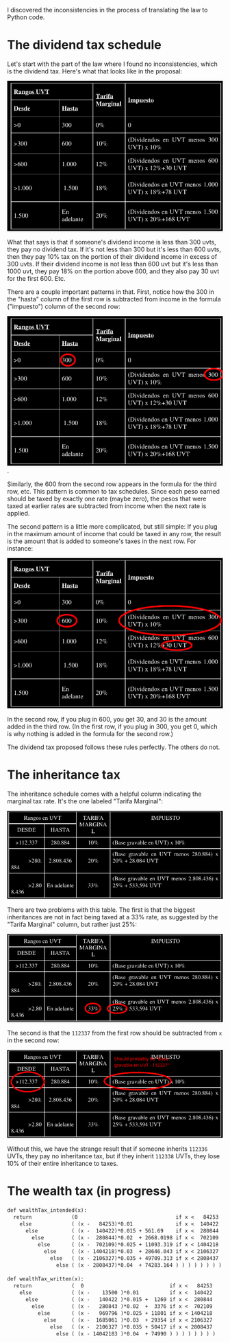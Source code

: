 I discovered the inconsistencies in the process of translating the law to Python code.


# The dividend tax schedule

Let's start with the part of the law where I found no inconsistencies, which is the dividend tax. Here's what that looks like in the proposal:

![dividends](pics/dividends/dividends.png)

What that says is that if someone's dividend income is less than 300 uvts, they pay no dividend tax. If it's not less than 300 but it's less than 600 uvts, then they pay 10% tax on the portion of their dividend income in excess of 300 uvts. If their dividend income is not less than 600 uvt but it's less than 1000 uvt, they pay 18% on the portion above 600, and they also pay 30 uvt for the first 600. Etc.

There are a couple important patterns in that. First, notice how the 300 in the "hasta" column of the first row is subtracted from income in the formula ("impuesto") column of the second row:

![dividend_thresholds_correspond](pics/dividends/dividend-tax-thresholds-correspond.png).

Similarly, the 600 from the second row appears in the formula for the third row, etc. This pattern is common to tax schedules. Since each peso earned should be taxed by exactly one rate (maybe zero), the pesos that were taxed at earlier rates are subtracted from income when the next rate is applied.

The second pattern is a little more complicated, but still simple: If you plug in the maximum amount of income that could be taxed in any row, the result is the amount that is added to someone's taxes in the next row. For instance:

![didivend_schedule_deriving_the_summand_from_the_previous_line](pics/dividends/dividends-plug-prev-max-into-prev-formula.png)

In the second row, if you plug in 600, you get 30, and 30 is the amount added in the third row. (In the first row, if you plug in 300, you get 0, which is why nothing is added in the formula for the second row.)

The dividend tax proposed follows these rules perfectly. The others do not.


# The inheritance tax

The inheritance schedule comes with a helpful column indicating the marginal tax rate. It's the one labeled "Tarifa Marginal":

![inheritance tax](pics/inheritance/inheritance.png)

There are two problems with this table. The first is that the biggest inheritances are not in fact being taxed at a 33% rate, as suggested by the "Tarifa Marginal" column, but rather just 25%:

![inheritance tax](pics/inheritance/rate-mismatch.png)

The second is that the `112337` from the first row should be subtracted from `x` in the second row:

![inheritance tax](pics/inheritance/non-marginal.png)

Without this, we have the strange result that if someone inherits `112336` UVTs, they pay no inheritance tax, but if they inherit `112338` UVTs, they lose 10% of their entire inheritance to taxes.


# The wealth tax (in progress)

```
def wealthTax_intended(x):
  return             (0                                if x <   84253
    else             ( (x -   84253)*0.01              if x <  140422
      else           ( (x -  140422)*0.015 + 561.69    if x <  280844
        else         ( (x -  280844)*0.02  + 2668.0198 if x <  702109
          else       ( (x -  702109)*0.025 + 11093.319 if x < 1404218
            else     ( (x - 1404218)*0.03  + 28646.043 if x < 2106327
              else   ( (x - 2106327)*0.035 + 49709.313 if x < 2808437
                else ( (x - 2808437)*0.04  + 74283.164 ) ) ) ) ) ) ) )

def wealthTax_written(x):
  return             (  0                            if x <   84253
    else             ( (x -    13500 )*0.01          if x <  140422
      else           ( (x -   140422 )*0.015 +  1269 if x <  280844
        else         ( (x -   280843 )*0.02  +  3376 if x <  702109
          else       ( (x -   969796 )*0.025 + 11801 if x < 1404218
            else     ( (x -  1685061 )*0.03  + 29354 if x < 2106327
              else   ( (x -  2106327 )*0.035 + 50417 if x < 2808437
                else ( (x - 14042183 )*0.04  + 74990 ) ) ) ) ) ) ) )
```
